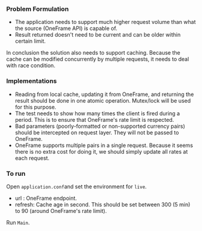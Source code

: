 ### Problem Formulation
- The application needs to support much higher request volume than what the source (OneFrame API) is capable of.
- Result returned doesn't need to be current and can be older within certain limit.

In conclusion the solution also needs to support caching. Because the cache  can be modified concurrently by multiple requests, it needs to deal with race condition.

### Implementations
- Reading from local cache, updating it from OneFrame, and returning the result should be done in one atomic operation. Mutex/lock will be used for this purpose.
- The test needs to show how many times the client is fired during a period. This is to ensure that OneFrame's rate limit is respected.
- Bad parameters (poorly-formatted or non-supported currency pairs) should be intercepted on request layer. They will not be passed to OneFrame.
- OneFrame supports multiple pairs in a single request. Because it seems there is no extra cost for doing it, we should simply update all rates at each request.

### To run
Open `application.conf`and set the environment for `live`.
- url : OneFrame endpoint.
- refresh: Cache age in second. This should be set between 300 (5 min) to 90 (around OneFrame's rate limit).

Run `Main`.